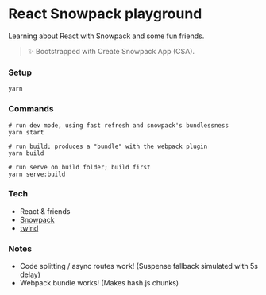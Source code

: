 # React Snowpack playground

Learning about React with Snowpack and some fun friends.

> ✨ Bootstrapped with Create Snowpack App (CSA).

### Setup

```
yarn
```

### Commands

```
# run dev mode, using fast refresh and snowpack's bundlessness
yarn start

# run build; produces a "bundle" with the webpack plugin
yarn build

# run serve on build folder; build first
yarn serve:build
```

### Tech

* React & friends
* [Snowpack](https://www.snowpack.dev/)
* [twind](https://github.com/tw-in-js/twind)

### Notes

* Code splitting / async routes work! (Suspense fallback simulated with 5s delay)
* Webpack bundle works! (Makes hash.js chunks)
